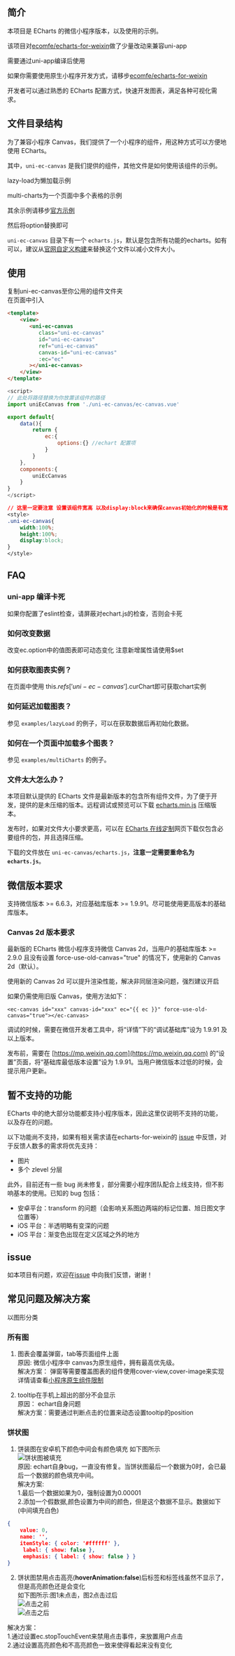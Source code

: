 ## 简介  
本项目是 ECharts 的微信小程序版本，以及使用的示例。  
  
该项目对[ecomfe/echarts-for-weixin](https://github.com/ecomfe/echarts-for-weixin)做了少量改动来兼容uni-app     
  
需要通过uni-app编译后使用     
  
如果你需要使用原生小程序开发方式，请移步[ecomfe/echarts-for-weixin](https://github.com/ecomfe/echarts-for-weixin)    
  
开发者可以通过熟悉的 ECharts 配置方式，快速开发图表，满足各种可视化需求。    

## 文件目录结构  

为了兼容小程序 Canvas，我们提供了一个小程序的组件，用这种方式可以方便地使用 ECharts。

其中，`uni-ec-canvas` 是我们提供的组件，其他文件是如何使用该组件的示例。  

lazy-load为懒加载示例    

multi-charts为一个页面中多个表格的示例    

其余示例请移步[官方示例](https://www.echartsjs.com/examples/zh/index.html)   

然后将option替换即可  

`uni-ec-canvas` 目录下有一个 `echarts.js`，默认是包含所有功能的echarts。如有可以，建议从[官网自定义构建](http://echarts.baidu.com/builder.html)来替换这个文件以减小文件大小。  

## 使用  
复制uni-ec-canvas至你公用的组件文件夹   
在页面中引入  

```html 
<template>
    <view>
       <uni-ec-canvas 
          class="uni-ec-canvas"
          id="uni-ec-canvas"
          ref="uni-ec-canvas"
          canvas-id="uni-ec-canvas"
          :ec="ec"
       ></uni-ec-canvas>
    </view>
</template>
```
```js 
<script>
// 此处将路径替换为你放置该组件的路径  
import uniEcCanvas from './uni-ec-canvas/ec-canvas.vue'  

export default{
    data(){
        return {
            ec:{
                options:{} //echart 配置项
            }
        }
    },
    components:{
        uniEcCanvas
    }
}
</script>
```
```css
// 这里一定要注意 设置该组件宽高 以及display:block来确保canvas初始化的时候是有宽高的
<style>
.uni-ec-canvas{
    width:100%;
    height:100%;
    display:block;
}
</style>
```

## FAQ
### uni-app 编译卡死  
如果你配置了eslint检查，请屏蔽对echart.js的检查，否则会卡死

### 如何改变数据  
改变ec.option中的值图表即可动态变化  注意新增属性请使用$set

### 如何获取图表实例？

在页面中使用 this.$refs['uni-ec-canvas'].$curChart即可获取chart实例

### 如何延迟加载图表？

参见 `examples/lazyLoad` 的例子，可以在获取数据后再初始化数据。

### 如何在一个页面中加载多个图表？

参见 `examples/multiCharts` 的例子。

### 文件太大怎么办？

本项目默认提供的 ECharts 文件是最新版本的包含所有组件文件，为了便于开发，提供的是未压缩的版本。远程调试或预览可以下载 [echarts.min.js](https://github.com/apache/incubator-echarts/blob/master/dist/echarts.min.js) 压缩版本。

发布时，如果对文件大小要求更高，可以在 [ECharts 在线定制](http://echarts.baidu.com/builder.html)网页下载仅包含必要组件的包，并且选择压缩。

下载的文件放在 `uni-ec-canvas/echarts.js`，**注意一定需要重命名为 `echarts.js`**。

## 微信版本要求
支持微信版本 >= 6.6.3，对应基础库版本 >= 1.9.91。尽可能使用更高版本的基础库版本。
### Canvas 2d 版本要求
最新版的 ECharts 微信小程序支持微信 Canvas 2d，当用户的基础库版本 >= 2.9.0 且没有设置 force-use-old-canvas="true" 的情况下，使用新的 Canvas 2d（默认）。

使用新的 Canvas 2d 可以提升渲染性能，解决非同层渲染问题，强烈建议开启

如果仍需使用旧版 Canvas，使用方法如下：
```
<ec-canvas id="xxx" canvas-id="xxx" ec="{{ ec }}" force-use-old-canvas="true"></ec-canvas>
```


调试的时候，需要在微信开发者工具中，将“详情”下的“调试基础库”设为 1.9.91 及以上版本。

发布前，需要在 [https://mp.weixin.qq.com](https://mp.weixin.qq.com) 的“设置”页面，将“基础库最低版本设置”设为 1.9.91。当用户微信版本过低的时候，会提示用户更新。

## 暂不支持的功能

ECharts 中的绝大部分功能都支持小程序版本，因此这里仅说明不支持的功能，以及存在的问题。

以下功能尚不支持，如果有相关需求请在echarts-for-weixin的 [issue](https://github.com/ecomfe/echarts-for-weixin/issues) 中反馈，对于反馈人数多的需求将优先支持：

- 图片
- 多个 zlevel 分层

此外，目前还有一些 bug 尚未修复，部分需要小程序团队配合上线支持，但不影响基本的使用。已知的 bug 包括：

- 安卓平台：transform 的问题（会影响关系图边两端的标记位置、旭日图文字位置等）
- iOS 平台：半透明略有变深的问题
- iOS 平台：渐变色出现在定义区域之外的地方

## issue 

如本项目有问题，欢迎在[issue](https://github.com/Zhuyi731/echarts-for-wx-uniapp/issues) 中向我们反馈，谢谢！

## 常见问题及解决方案
以图形分类

### 所有图  
1. 图表会覆盖弹窗，tab等页面组件上面  
原因: 微信小程序中 canvas为原生组件，拥有最高优先级。  
解决方案： 弹窗等需要覆盖图表的组件使用cover-view,cover-image来实现 详情请查看[小程序原生组件限制](https://developers.weixin.qq.com/miniprogram/dev/component/native-component.html#%E5%8E%9F%E7%94%9F%E7%BB%84%E4%BB%B6%E7%9A%84%E4%BD%BF%E7%94%A8%E9%99%90%E5%88%B6)  

2. tooltip在手机上超出的部分不会显示   
原因： echart自身问题  
解决方案：需要通过判断点击的位置来动态设置tooltip的position  


### 饼状图  
1. 饼装图在安卓机下颜色中间会有颜色填充 如下图所示  
![饼状图被填充](./docs/pie-center-filled.jpeg)   
原因: echart自身bug，一直没有修复。当饼状图最后一个数据为0时，会已最后一个数据的颜色填充中间。    
解决方案:  
1.最后一个数据如果为0，强制设置为0.00001   
2.添加一个假数据,颜色设置为中间的颜色，但是这个数据不显示。数据如下(中间填充白色)   
``` json
{ 
    value: 0, 
    name: '', 
    itemStyle: { color: '#ffffff' },
     label: { show: false }, 
     emphasis: { label: { show: false } } 
}
```

2. 饼状图禁用点击高亮(**hoverAnimation:false**)后标签和标签线虽然不显示了，但是高亮颜色还是会变化   
如下图所示:图1未点击，图2点击过后   
![点击之前](./docs/pie-not-click.jpeg)  
![点击之后](./docs/pie-clicked.jpeg) 

解决方案：  
1.通过设置ec.stopTouchEvent来禁用点击事件，来放置用户点击    
2.通过设置高亮颜色和不高亮颜色一致来使得看起来没有变化   